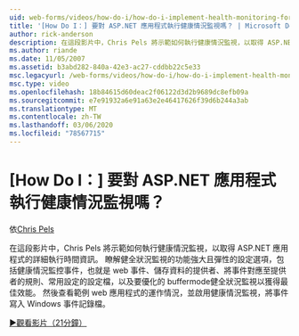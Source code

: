 ```yaml
---
uid: web-forms/videos/how-do-i/how-do-i-implement-health-monitoring-for-an-aspnet-application
title: '[How Do I：] 要對 ASP.NET 應用程式執行健康情況監視嗎？ | Microsoft Docs'
author: rick-anderson
description: 在這段影片中，Chris Pels 將示範如何執行健康情況監視，以取得 ASP.NET 應用程式的詳細執行時間資訊。 瞭解功能強大的 。
ms.author: riande
ms.date: 11/05/2007
ms.assetid: b3abd282-840a-42e3-ac27-cddbb22c5e33
msc.legacyurl: /web-forms/videos/how-do-i/how-do-i-implement-health-monitoring-for-an-aspnet-application
msc.type: video
ms.openlocfilehash: 18b84615d60deac2f06122d3d2b9689dc8efb09a
ms.sourcegitcommit: e7e91932a6e91a63e2e46417626f39d6b244a3ab
ms.translationtype: MT
ms.contentlocale: zh-TW
ms.lasthandoff: 03/06/2020
ms.locfileid: "78567715"
---
```

# <a name="how-do-i--implement-health-monitoring-for-an-aspnet-application"></a>[How Do I：] 要對 ASP.NET 應用程式執行健康情況監視嗎？

依[Chris Pels](https://twitter.com/chrispels)

在這段影片中，Chris Pels 將示範如何執行健康情況監視，以取得 ASP.NET 應用程式的詳細執行時間資訊。 瞭解健全狀況監視的功能強大且彈性的設定選項，包括健康情況監控事件，也就是 web 事件、儲存資料的提供者、將事件對應至提供者的規則、常用設定的設定檔，以及要優化的 buffermode健全狀況監視以獲得最佳效能。 然後查看範例 web 應用程式的運作情況，並啟用健康情況監視，將事件寫入 Windows 事件記錄檔。

[&#9654;觀看影片（21分鐘）](https://channel9.msdn.com/Blogs/ASP-NET-Site-Videos/how-do-i-implement-health-monitoring-for-an-aspnet-application)
